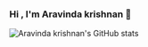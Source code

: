 ### Hi , I'm Aravinda krishnan 👋

<!--
**Aravindakrishnan/Aravindakrishnan** is a ✨ _special_ ✨ repository because its `README.md` (this file) appears on your GitHub profile.

Here are some ideas to get you started:

- 🔭 I’m currently working on ...
- 🌱 I’m currently learning ...
- 👯 I’m looking to collaborate on ...
- 🤔 I’m looking for help with ...
- 💬 Ask me about ...
- 📫 How to reach me: ...
- 😄 Pronouns: ...
- ⚡ Fun fact: ...
-->

![Aravinda krishnan's GitHub stats](https://github-readme-stats.vercel.app/api?username=Aravindakrishnan&show_icons=true&theme=discord_old_blurple)
